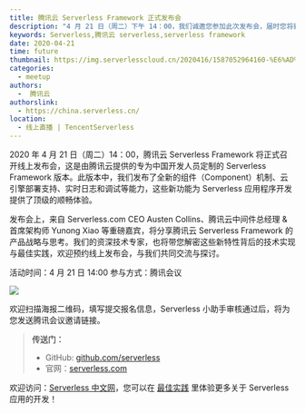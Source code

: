```yaml
---
title: 腾讯云 Serverless Framework 正式发布会
description: "4 月 21 日（周二）下午 14：00，我们诚邀您参加此次发布会，届时您将获得更多的产品信息，欢迎进一步交流"
keywords: Serverless,腾讯云 serverless,serverless framework
date: 2020-04-21
time: future
thumbnail: https://img.serverlesscloud.cn/2020416/1587052964160-%E6%AD%A3%E5%BC%8F%E5%8F%91%E5%B8%83%E4%BC%9A%E6%B5%B7%E6%8A%A5banner.png
categories:
  - meetup
authors:
  -  腾讯云
authorslink:
  - https://china.serverless.cn/
location: 
  - 线上直播 | TencentServerless
---
```


2020 年 4 月 21 日（周二）14：00，腾讯云 Serverless Framework 将正式召开线上发布会，这是由腾讯云提供的专为中国开发人员定制的 Serverless Framework 版本。此版本中，我们发布了全新的组件（Component）机制、云引擎部署支持、实时日志和调试等能力，这些新功能为 Serverless 应用程序开发提供了顶级的顺畅体验。

发布会上，来自 Serverless.com CEO Austen Collins、腾讯云中间件总经理 & 首席架构师 Yunong Xiao 等重磅嘉宾，将分享腾讯云 Serverless Framework 的产品战略与思考。我们的资深技术专家，也将带您解密这些新特性背后的技术实现与最佳实践，欢迎预约线上发布会，与我们共同交流与探讨。

活动时间：4 月 21 日 14:00
参与方式：腾讯会议

![](https://img.serverlesscloud.cn/2020416/1587049888320-%E5%8F%91%E5%B8%83%E4%BC%9A%E6%B5%B7%E6%8A%A5%20%E7%BB%88%E7%A8%BF%20.png)

欢迎扫描海报二维码，填写提交报名信息，Serverless 小助手审核通过后，将为您发送腾讯会议邀请链接。

> **传送门：**
> - GitHub: [github.com/serverless](https://github.com/serverless/serverless/blob/master/README_CN.md) 
> - 官网：[serverless.com](https://serverless.com/)

欢迎访问：[Serverless 中文网](https://serverlesscloud.cn/)，您可以在 [最佳实践](https://serverlesscloud.cn/best-practice) 里体验更多关于 Serverless 应用的开发！

